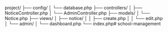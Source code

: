 project/
├── config/
│   └── database.php
├── controllers/
│   ├── NoticeController.php
│   └── AdminController.php
├── models/
│   └── Notice.php
├── views/
│   ├── notice/
│   │   ├── create.php
│   │   └── edit.php
│   └── admin/
│       └── dashboard.php
└── index.php# school-management
